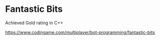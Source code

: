 # Fantastic Bits

Achieved Gold rating in C++


https://www.codingame.com/multiplayer/bot-programming/fantastic-bits


